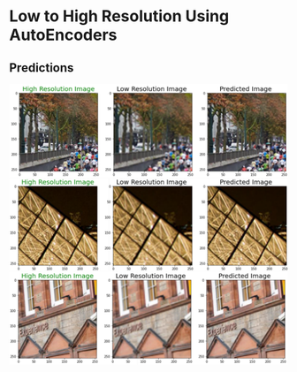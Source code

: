 # Low to High Resolution Using AutoEncoders

## Predictions
![Image 1](/predictions/1.png)
![Image 2](/predictions/2.png)
![Image 3](/predictions/3.png)
